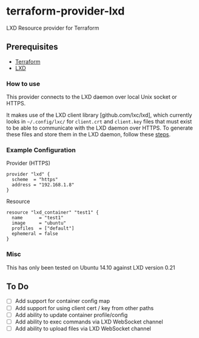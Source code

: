# terraform-provider-lxd

LXD Resource provider for Terraform

## Prerequisites

* [Terraform](http://terraform.io)
* [LXD](https://linuxcontainers.org/lxd)

### How to use

This provider connects to the LXD daemon over local Unix socket or HTTPS.

It makes use of the LXD client library [github.com/lxc/lxd], which currently looks in `~/.config/lxc/` for `client.crt`
and `client.key` files that must exist to be able to communicate with the LXD daemon over HTTPS.
To generate these files and store them in the LXD daemon, follow these [steps](https://linuxcontainers.org/lxd/getting-started-cli/#multiple-hosts).

### Example Configuration

Provider (HTTPS)

```
provider "lxd" {
  scheme  = "https"
  address = "192.168.1.8"
}
```

Resource

```
resource "lxd_container" "test1" {
  name      = "test1"
  image     = "ubuntu"
  profiles  = ["default"]
  ephemeral = false
}
```

### Misc

This has only been tested on Ubuntu 14.10 against LXD version 0.21

## To Do

- [ ] Add support for container config map
- [ ] Add support for using client cert / key from other paths
- [ ] Add ability to update container profile/config
- [ ] Add ability to exec commands via LXD WebSocket channel
- [ ] Add ability to upload files via LXD WebSocket channel
